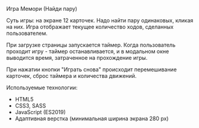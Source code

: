 Игра Мемори (Найди пару)

Суть игры: на экране 12 карточек. Надо найти пару одинаковых, кликая на них. Игра отображает текущее количество ходов, сделанных пользователем.

При загрузке страницы запускается таймер. Когда пользователь проходит игру - таймер останавливается, и в модальном окне выводится время, затраченное на прохождение игры.

При нажатии кнопки "Играть снова" происходит перемешивание карточек, сброс таймера и количества движений.

Используемые технологии:

- HTML5
- CSS3, SASS
- JavaScript (ES2019)
- Адаптивная верстка (минимальная ширина экрана 280 px)

<!-- кроссбраузерная?? -->
<!-- ПРОВЕРИТЬ НА ВАЛИДАТОРАХ! -->
